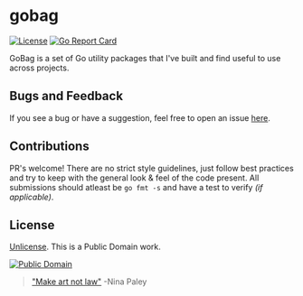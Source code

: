 # gobag

[![License](https://img.shields.io/badge/license-Unlicense-blue.svg?style=flat)](UNLICENSE) [![Go Report Card](https://goreportcard.com/badge/github.com/CloudSpot/gobag)](https://goreportcard.com/report/github.com/CloudSpot/gobag)

GoBag is a set of Go utility packages that I've built and find useful to use across projects. 

## Bugs and Feedback

If you see a bug or have a suggestion, feel free to open an issue [here](https://github.com/CloudSpot/gobag/issues).

## Contributions

PR's welcome! There are no strict style guidelines, just follow best practices and try to keep with the general look & feel of the code present. All submissions should atleast be `go fmt -s` and have a test to verify *(if applicable)*.

## License

[Unlicense](http://unlicense.org/UNLICENSE). This is a Public Domain work. 

[![Public Domain](https://licensebuttons.net/p/mark/1.0/88x31.png)](http://questioncopyright.org/promise)

> ["Make art not law"](http://questioncopyright.org/make_art_not_law_interview) -Nina Paley
